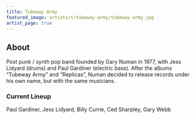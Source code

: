 ```yaml
---
title: Tubeway Army
featured_image: artists/t/tubeway-army/tubeway-army.jpg
artist_page: true
---
```

## About

Post punk / synth pop band founded by Gary Numan in 1977, with Jess Lidyard (drums) and Paul Gardiner (electric bass). After the albums “Tubeway Army” and “Replicas”, Numan decided to release records under his own name, but with the same musicians.

### Current Lineup

Paul Gardiner, Jess Lidyard, Billy Currie, Ced Sharpley, Gary Webb

